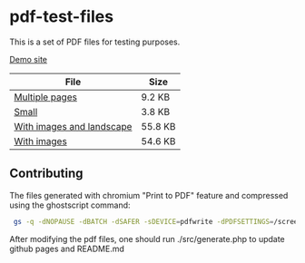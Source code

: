 # pdf-test-files

This is a set of PDF files for testing purposes.

[Demo site](https://13dagger.github.io/pdf-test-files/)

| File | Size |
|--|--|
|[Multiple pages](./docs/multiple-pages.pdf) | 9.2 KB |
|[Small](./docs/small.pdf) | 3.8 KB |
|[With images and landscape](./docs/with-images-and-landscape.pdf) | 55.8 KB |
|[With images](./docs/with-images.pdf) | 54.6 KB |

## Contributing

The files generated with chromium "Print to PDF" feature and compressed using the ghostscript command:
```bash
 gs -q -dNOPAUSE -dBATCH -dSAFER -sDEVICE=pdfwrite -dPDFSETTINGS=/screen -dEmbedAllFonts=false -dSubsetFonts=false -dAutoRotatePages=/PageByPage -dColorImageDownsampleType=/Bicubic -dColorImageResolution=150 -dGrayImageDownsampleType=/Bicubic -dGrayImageResolution=150 -dMonoImageDownsampleType=/Bicubic -dMonoImageResolution=150 -sOutputFile=output.pdf input.pdf
 ```

After modifying the pdf files, one should run ./src/generate.php to update github pages and README.md
    